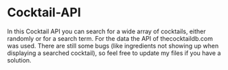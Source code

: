 # Cocktail-API
In this Cocktail API you can search for a wide array of cocktails, either randomly or for a search term. For the data the API of thecocktaildb.com was used. There are still some bugs (like ingredients not showing up when displaying a searched cocktail), so feel free to update my files if you have a solution.
